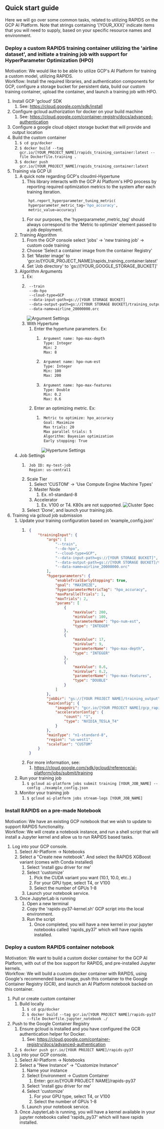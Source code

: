 ## Quick start guide
Here we will go over some common tasks, related to utilizing RAPIDS on the GCP AI Platform. Note that strings containing '[YOUR_XXX]' indicate items that you will need to supply, based on your specific resource names and environment.

### Deploy a custom RAPIDS training container utilizing the 'airline dataset', and initiate a training job with support for HyperParameter Optimization (HPO)
Motivation: We would like to be able to utilize GCP's AI Platform for training a custom model, utilizing RAPIDS.  
Workflow: Install the required libraries, and authentication components for GCP, configure a storage bucket for persistent data, build our custom training container, upload the container, and launch a training job with HPO.

1. Install GCP 'gcloud' SDK
    1. See: https://cloud.google.com/sdk/install
1. Configure gcloud authorization for docker on your build machine
    1. See: https://cloud.google.com/container-registry/docs/advanced-authentication
1. Configure a google cloud object storage bucket that will provide and output location 
1. Build the custom container
    1. `$ cd gcp/docker`
    1. `$ docker build --tag gcr.io/[YOUR_PROJECT_NAME]/rapids_training_container:latest --file Dockerfile.training .`
    1. `$ docker push gcr.io/[YOUR_PROJECT_NAME]/rapids_training_container:latest`
1. Training via GCP UI
    1. A quick note regarding GCP's cloudml-Hypertune
        1. This library interacts with the GCP AI Platform's HPO process by reporting required optimization metrics to the system after each training iteration.
        ```python
            hpt.report_hyperparameter_tuning_metric(
            hyperparameter_metric_tag='hpo_accuracy',
            metric_value=accuracy)
        ```
        1. For our purposes, the 'hyperparameter_metric_tag' should always correspond to the 'Metric to optimize' element passed to a job deployment.
    1. Training Algorithm
        1. From the GCP console select 'jobs' -> 'new training job' -> custom code training
        1. Choose 'Select a container image from the container Registry'
        1. Set 'Master image' to 'gcr.io/[YOUR_PROJECT_NAME]/rapids_training_container:latest'
        1. Set 'Job directory' to 'gs://[YOUR_GOOGLE_STORAGE_BUCKET]'
    1.  Algorithm Arguments
        1. Ex:      
        1. ```bash
            --train
            --do-hpo
            --cloud-type=GCP
            --data-input-path=gs://[YOUR STORAGE BUCKET]
            --data-output-path=gs://[YOUR STORAGE BUCKET]/training_output
            --data-name=airline_20000000.orc
           ``` 
           ![Argument Settings](images/arguments_settings.png)       
        1. With Hypertune
            1. Enter the hypertune parameters. Ex:
                1. ```bash
                    Argument name: hpo-max-depth
                    Type: Integer
                    Min: 2
                    Max: 8
                1. ```bash
                    Argumnet name: hpo-num-est
                    Type: Integer
                    Min: 100
                    Max: 200
                   ```
                1. ```bash
                    Argument name: hpo-max-features
                    Type: Double
                    Min: 0.2
                    Max: 0.6
                   ```
            1. Enter an optimizing metric. Ex:
                1. ```bash
                    Metric to optimize: hpo_accuracy
                    Goal: Maximize
                    Max trials: 20
                    Max parallel trials: 5
                    Algorithm: Bayesian optimization
                    Early stopping: True
                   ```
                   ![Hypertune Settings](images/hypertune_settings.png)
    1. Job Settings
        1. ```bash
            Job ID: my-test-job
            Region: us-central1
        1. Scale Tier
            1. Select 'CUSTOM' -> 'Use Compute Engine Machine Types'
            1. Master Node
                1. Ex. n1-standard-8
            1. Accelerator
                1. Ex. V100 or T4. K80s are not supported.
        ![Cluster Spec](images/cluster_spec.png)
        1. Select 'Done', and launch your training job. 
1. Training via gcloud job submission
    1. Update your training configuration based on 'example_config.json'
        1. ```json
            {
                "trainingInput": {
                    "args": [
                        "--train",
                        "--do-hpo",
                        "--cloud-type=GCP",
                        "--data-input-path=gs://[YOUR STORAGE BUCKET]",
                        "--data-output-path=gs://[YOUR STORAGE BUCKET]/training_output",
                        "--data-name=airline_20000000.orc"
                    ],
                    "hyperparameters": {
                        "enableTrialEarlyStopping": true,
                        "goal": "MAXIMIZE",
                        "hyperparameterMetricTag": "hpo_accuracy",
                        "maxParallelTrials": 1,
                        "maxTrials": 2,
                        "params": [
                            {
                                "maxValue": 200,
                                "minValue": 100,
                                "parameterName": "hpo-num-est",
                                "type": "INTEGER"
                            },
                            {
                                "maxValue": 17,
                                "minValue": 9,
                                "parameterName": "hpo-max-depth",
                                "type": "INTEGER"
                            },
                            {
                                "maxValue": 0.6,
                                "minValue": 0.2,
                                "parameterName": "hpo-max-features",
                                "type": "DOUBLE"
                            }
                        ]
                    },
                    "jobDir": "gs://[YOUR PROJECT NAME]/training_output",
                    "mainConfig": {
                        "imageUri": "gcr.io/[YOUR PROJECT NAME]/gcp_rapids_training:latest",
                        "acceleratorConfig": {
                            "count": "1",
                            "type": "NVIDIA_TESLA_T4"
                        }
                    },
                    "mainType": "n1-standard-8",
                    "region": "us-west1",
                    "scaleTier": "CUSTOM"
                }
            }
        1. For more information, see:
            1. https://cloud.google.com/sdk/gcloud/reference/ai-platform/jobs/submit/training
    1. Run your training job
        1. `$ gcloud ai-platform jobs submit training [YOUR_JOB_NAME] --config ./example_config.json`
    1. Monitor your training job
        1. `$ gcloud ai-platform jobs stream-logs [YOUR_JOB_NAME]`


### Install RAPIDS on a pre-made Notebook
Motivation: We have an existing GCP notebook that we wish to update to support RAPIDS functionality.  
Workflow: We will create a notebook instance, and run a shell script that will install a Jupyter kernel and allow us to run RAPIDS based tasks.  
  
1. Log into your GCP console.
    1. Select AI-Platform -> Notebooks
    1. Select a "Create new notebook". And select the RAPIDS XGBoost variant (comes with Conda installed)
        1. Select 'install gpu driver for me'
        1. Select 'customize'
            1. Pick the CUDA variant you want (10.1, 10.0, etc..)
            1. For your GPU type, select T4, or V100
            1. Select the number of GPUs 1-8
        1. Launch your notebook service.
    1. Once JupyterLab is running
        1. Open a new terminal
        1. Copy the 'rapids-py37-kernel.sh' GCP script into the local environment.
        1. Run the script
            1. Once completed, you will have a new kernel in your jupyter notebooks called 'rapids_py37' which will have rapids installed.

### Deploy a custom RAPIDS container notebook
Motivation: We want to build a custom docker container for the GCP AI Platform, with out of the box support for RAPIDS, and pre-installed Jupyter kernels.  
Workflow: We will build a custom docker container with RAPIDS, using Google's recommended base image, push this container to the Google Container Registry (GCR),
and launch an AI Platform notebook backed on this container.

1. Pull or create custom container
    1. Build locally
        1. `$ cd gcp/docker`
        1. `$ docker build --tag gcr.io/[YOUR PROJECT NAME]/rapids-py37 --file Dockerfile.jupyter_notebook ./`
1. Push to the Google Container Registry
    1. Ensure gcloud is installed and you have configured the GCR authentication helper for Docker.
        1. See: https://cloud.google.com/container-registry/docs/advanced-authentication 
    1. `$ docker push gcr.io/[YOUR PROJECT NAME]/rapids-py37`
1. Log into your GCP console.
    1. Select AI-Platform -> Notebooks
    1. Select a "New Instance" -> "Customize Instance"
        1. Name your instance
        1. Select Environment -> Custom Container
            1. Enter: gcr.io/[YOUR PROJECT NAME]/rapids-py37 
        1. Select 'install gpu driver for me'
        1. Select 'customize'
            1. For your GPU type, select T4, or V100
            1. Select the number of GPUs 1-8
        1. Launch your notebook service.
    1. Once JupyterLab is running, you will have a kernel available in your jupyter notebooks called 'rapids_py37' which will have rapids installed.

